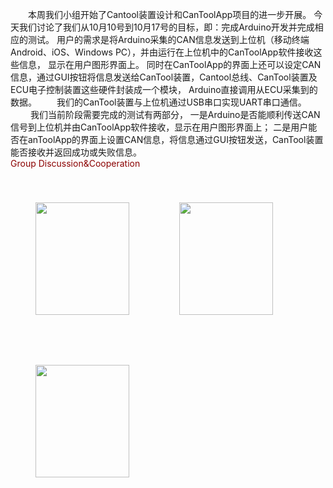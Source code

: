   &emsp;&emsp;本周我们小组开始了Cantool装置设计和CanToolApp项目的进一步开展。
  今天我们讨论了我们从10月10号到10月17号的目标，即：完成Arduino开发并完成相应的测试。
  用户的需求是将Arduino采集的CAN信息发送到上位机（移动终端Android、iOS、Windows PC），并由运行在上位机中的CanToolApp软件接收这些信息，
  显示在用户图形界面上。
  同时在CanToolApp的界面上还可以设定CAN信息，通过GUI按钮将信息发送给CanTool装置，Cantool总线、CanTool装置及ECU电子控制装置这些硬件封装成一个模块，
  Arduino直接调用从ECU采集到的数据。
  我们的CanTool装置与上位机通过USB串口实现UART串口通信。
 &emsp;&emsp; 我们当前阶段需要完成的测试有两部分，
  一是Arduino是否能顺利传送CAN信号到上位机并由CanToolApp软件接收，显示在用户图形界面上；
  二是用户能否在anToolApp的界面上设置CAN信息，将信息通过GUI按钮发送，CanTool装置能否接收并返回成功或失败信息。
  &emsp;&emsp;&emsp;&emsp;&emsp;&emsp;&emsp;&emsp;&emsp;&emsp;&emsp;&emsp;&emsp;&emsp;&emsp;&emsp;&emsp;&emsp;&emsp;&emsp;<font color=#8B0000>Group Discussion&Cooperation</font>

<div style="float:left;border:solid 1px 000;margin:40px;"><img src="http://images.cnblogs.com/cnblogs_com/lile-tju/1095316/t_webwxgetmsgimg%20(4).jpg" width="150" height="180" ></div>
<div style="float:left;border:solid 1px 000;margin:40px;"><img src="http://images.cnblogs.com/cnblogs_com/lile-tju/1095316/t_webwxgetmsgimg%20(2).jpg"  width="150" height="180" ></div>
<div style="float:left;border:solid 1px 000;margin:40px;"><img src="http://images.cnblogs.com/cnblogs_com/lile-tju/1095316/t_webwxgetmsgimg%20(1).jpg" width="150" height="180" ></div>
<div style="clear:both;"></div>
